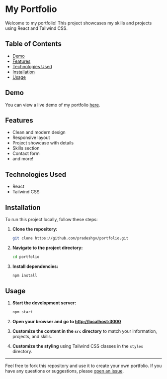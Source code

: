 # My Portfolio

Welcome to my portfolio! This project showcases my skills and projects using React and Tailwind CSS.

## Table of Contents

-   [Demo](#demo)
-   [Features](#features)
-   [Technologies Used](#technologies-used)
-   [Installation](#installation)
-   [Usage](#usage)

## Demo

You can view a live demo of my portfolio [here](https://pradeshgv.netlify.app/).

## Features

-   Clean and modern design
-   Responsive layout
-   Project showcase with details
-   Skills section
-   Contact form
-   and more!

## Technologies Used

-   React
-   Tailwind CSS

## Installation

To run this project locally, follow these steps:

1. **Clone the repository:**

    ```bash
    git clone https://github.com/pradeshgv/portfolio.git
    ```

2. **Navigate to the project directory:**

    ```bash
    cd portfolio
    ```

3. **Install dependencies:**

    ```bash
    npm install
    ```

## Usage

1. **Start the development server:**

    ```bash
    npm start
    ```

2. **Open your browser and go to [http://localhost:3000](http://localhost:3000)**

3. **Customize the content in the `src` directory** to match your information, projects, and skills.

4. **Customize the styling** using Tailwind CSS classes in the `styles` directory.

---

Feel free to fork this repository and use it to create your own portfolio. If you have any questions or suggestions, please [open an issue](https://github.com/your-username/your-portfolio/issues).
